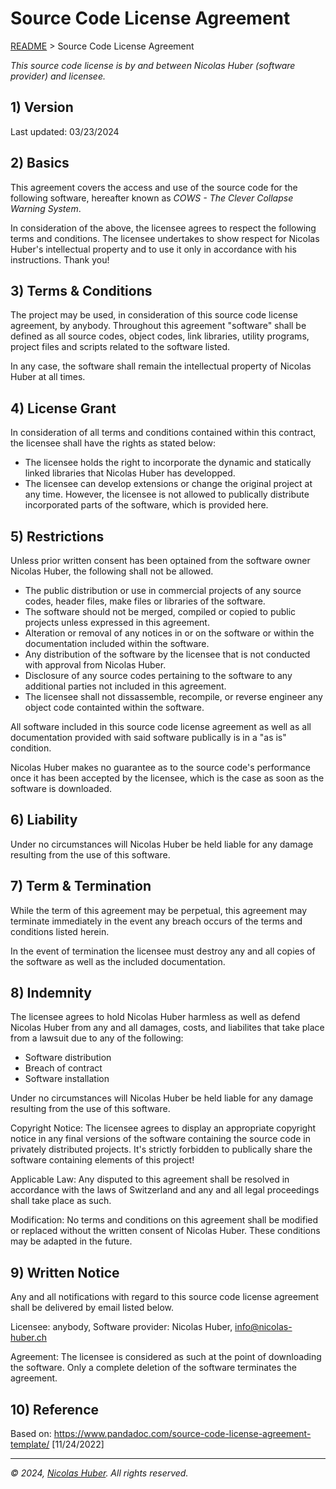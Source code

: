 # Source Code License Agreement

[README](/README.md) > Source Code License Agreement

_This source code license is by and between Nicolas Huber (software provider) and licensee._

## 1) Version

Last updated: 03/23/2024

## 2) Basics

This agreement covers the access and use of the source code for the following software, hereafter known as _COWS - The Clever Collapse Warning System_.

In consideration of the above, the licensee agrees to respect the following terms and conditions. The licensee undertakes to show respect for Nicolas Huber's intellectual property and to use it only in accordance with his instructions. Thank you!

## 3) Terms & Conditions

The project may be used, in consideration of this source code license agreement, by anybody. Throughout this agreement "software" shall be defined as all source codes, object codes, link libraries, utility programs, project files and scripts related to the software listed.

In any case, the software shall remain the intellectual property of Nicolas Huber at all times.

## 4) License Grant

In consideration of all terms and conditions contained within this contract, the licensee shall have the rights as stated below:

* The licensee holds the right to incorporate the dynamic and statically linked libraries that Nicolas Huber has developped.
* The licensee can develop extensions or change the original project at any time. However, the licensee is not allowed to publically distribute incorporated parts of the software, which is provided here.

## 5) Restrictions

Unless prior written consent has been optained from the software owner Nicolas Huber, the following shall not be allowed.

* The public distribution or use in commercial projects of any source codes, header files, make files or libraries of the software.
* The software should not be merged, compiled or copied to public projects unless expressed in this agreement.
* Alteration or removal of any notices in or on the software or within the documentation included within the software.
* Any distribution of the software by the licensee that is not conducted with approval from Nicolas Huber.
* Disclosure of any source codes pertaining to the software to any additional parties not included in this agreement.
* The licensee shall not dissassemble, recompile, or reverse engineer any object code containted within the software.

All software included in this source code license agreement as well as all documentation provided with said software publically is in a "as is" condition.

Nicolas Huber makes no guarantee as to the source code's performance once it has been accepted by the licensee, which is the case as soon as the software is downloaded.

## 6) Liability

Under no circumstances will Nicolas Huber be held liable for any damage resulting from the use of this software.

## 7) Term & Termination

While the term of this agreement may be perpetual, this agreement may terminate immediately in the event any breach occurs of the terms and conditions listed herein.

In the event of termination the licensee must destroy any and all copies of the software as well as the included documentation.

## 8) Indemnity

The licensee agrees to hold Nicolas Huber harmless as well as defend Nicolas Huber from any and all damages, costs, and liabilites that take place from a lawsuit due to any of the following:

* Software distribution
* Breach of contract
* Software installation

Under no circumstances will Nicolas Huber be held liable for any damage resulting from the use of this software.

Copyright Notice: The licensee agrees to display an appropriate copyright notice in any final versions of the software containing the source code in privately distributed projects. It's strictly forbidden to publically share the software containing elements of this project!

Applicable Law: Any disputed to this agreement shall be resolved in accordance with the laws of Switzerland and any and all legal proceedings shall take place as such.

Modification: No terms and conditions on this agreement shall be modified or replaced without the written consent of Nicolas Huber. These conditions may be adapted in the future.

## 9) Written Notice

Any and all notifications with regard to this source code license agreement shall be delivered by email listed below.

Licensee: anybody, Software provider: Nicolas Huber, info@nicolas-huber.ch

Agreement: The licensee is considered as such at the point of downloading the software. Only a complete deletion of the software terminates the agreement.

## 10) Reference

Based on: https://www.pandadoc.com/source-code-license-agreement-template/ [11/24/2022]

------

_© 2024, [Nicolas Huber](https://nicolas-huber.ch). All rights reserved._
